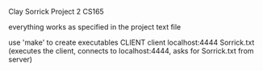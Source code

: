 Clay Sorrick
Project 2
CS165

everything works as specified in the project text file

use 'make' to create executables
CLIENT
client localhost:4444 Sorrick.txt
(executes the client, connects to localhost:4444, asks for Sorrick.txt from server)
